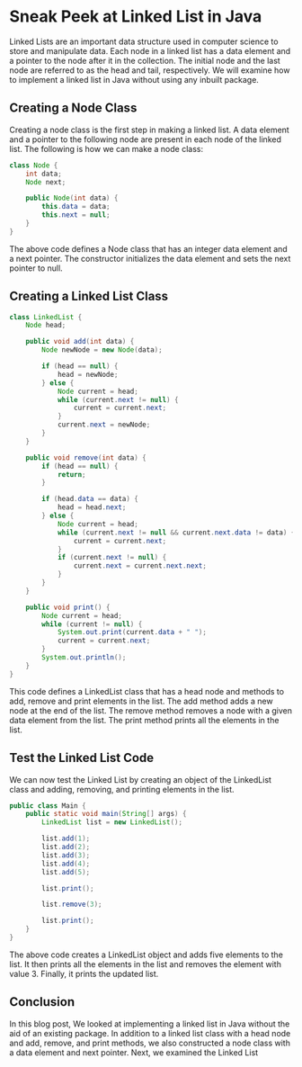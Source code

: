 # Sneak Peek at Linked List in Java

Linked Lists are an important data structure used in computer science to store and manipulate data. Each node in a linked list has a data element and a pointer to the node after it in the collection. The initial node and the last node are referred to as the head and tail, respectively. We will examine how to implement a linked list in Java without using any inbuilt package.

## **Creating a Node Class**

Creating a node class is the first step in making a linked list. A data element and a pointer to the following node are present in each node of the linked list. The following is how we can make a node class:

```java
class Node {
    int data;
    Node next;

    public Node(int data) {
        this.data = data;
        this.next = null;
    }
}
```

The above code defines a Node class that has an integer data element and a next pointer. The constructor initializes the data element and sets the next pointer to null.

## **Creating a Linked List Class**

```java
class LinkedList {
    Node head;

    public void add(int data) {
        Node newNode = new Node(data);

        if (head == null) {
            head = newNode;
        } else {
            Node current = head;
            while (current.next != null) {
                current = current.next;
            }
            current.next = newNode;
        }
    }

    public void remove(int data) {
        if (head == null) {
            return;
        }

        if (head.data == data) {
            head = head.next;
        } else {
            Node current = head;
            while (current.next != null && current.next.data != data) {
                current = current.next;
            }
            if (current.next != null) {
                current.next = current.next.next;
            }
        }
    }

    public void print() {
        Node current = head;
        while (current != null) {
            System.out.print(current.data + " ");
            current = current.next;
        }
        System.out.println();
    }
}
```

This code defines a LinkedList class that has a head node and methods to add, remove and print elements in the list. The add method adds a new node at the end of the list. The remove method removes a node with a given data element from the list. The print method prints all the elements in the list.

## **Test the Linked List Code**

We can now test the Linked List by creating an object of the LinkedList class and adding, removing, and printing elements in the list.

```java
public class Main {
    public static void main(String[] args) {
        LinkedList list = new LinkedList();

        list.add(1);
        list.add(2);
        list.add(3);
        list.add(4);
        list.add(5);

        list.print();

        list.remove(3);

        list.print();
    }
}
```

The above code creates a LinkedList object and adds five elements to the list. It then prints all the elements in the list and removes the element with value 3. Finally, it prints the updated list.

## **Conclusion**

In this blog post, We looked at implementing a linked list in Java without the aid of an existing package. In addition to a linked list class with a head node and add, remove, and print methods, we also constructed a node class with a data element and next pointer. Next, we examined the Linked List